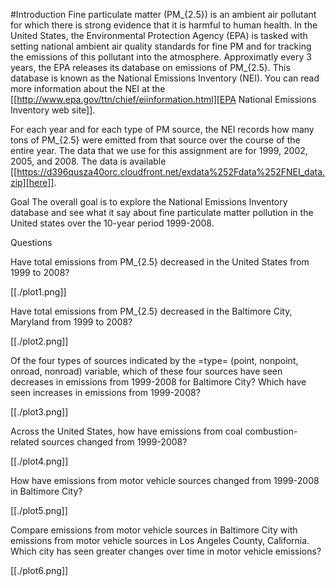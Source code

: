 #Introduction
Fine particulate matter (PM_{2.5}) is an ambient air pollutant for which there is strong evidence that it is harmful to human health. 
In the United States, the Environmental Protection Agency (EPA) is tasked with setting national ambient air quality standards for fine 
PM and for tracking the emissions of this pollutant into the atmosphere. Approximatly every 3 years, the EPA releases its database on 
emissions of PM_{2.5}. This database is known as the National Emissions Inventory (NEI). You can read more information about the NEI at 
the [[http://www.epa.gov/ttn/chief/eiinformation.html][EPA National Emissions Inventory web site]].

For each year and for each type of PM source, the NEI records how many tons of PM_{2.5} were emitted from that source over the course 
of the entire year. The data that we use for this assignment are for 1999, 2002, 2005, and 2008. 
The data is available [[https://d396qusza40orc.cloudfront.net/exdata%252Fdata%252FNEI_data.zip][here]].

Goal The overall goal is to explore the National Emissions Inventory database and see what it say about fine particulate matter pollution 
in the United states over the 10-year period 1999-2008.

Questions

Have total emissions from PM_{2.5} decreased in the United States from 1999 to 2008?

[[./plot1.png]]

Have total emissions from PM_{2.5} decreased in the Baltimore City, Maryland from 1999 to 2008?

[[./plot2.png]]

Of the four types of sources indicated by the =type= (point, nonpoint, onroad, nonroad) variable, which of these four sources have 
seen decreases in emissions from 1999-2008 for Baltimore City? Which have seen increases in emissions from 1999-2008?

[[./plot3.png]]

Across the United States, how have emissions from coal combustion-related sources changed from 1999-2008?

[[./plot4.png]]

How have emissions from motor vehicle sources changed from 1999-2008 in Baltimore City?

[[./plot5.png]]

Compare emissions from motor vehicle sources in Baltimore City with emissions from motor vehicle sources in Los Angeles County, 
California. Which city has seen greater changes over time in motor vehicle emissions?

[[./plot6.png]]
